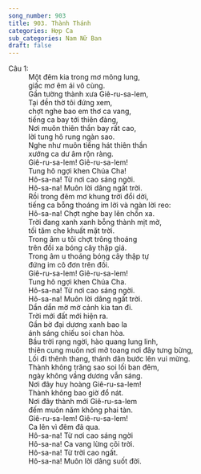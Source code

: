 ```yaml
---
song_number: 903
title: 903. Thành Thánh
categories: Hợp Ca
sub_categories: Nam Nữ Ban
draft: false
---
```

<dl><dt>Câu 1:</dt><dd data-verse="1">Một đêm kia trong mơ mông lung, <br/>giấc mơ êm ái vô cùng. <br/>Gần tường thành xưa Giê-ru-sa-lem, <br/>Tại đền thờ tôi đứng xem, <br/>chợt nghe bao em thơ ca vang, <br/>tiếng ca bay tới thiên đàng, <br/>Nơi muôn thiên thần bay rất cao, <br/>lời tung hô rung ngàn sao. <br/>Nghe như muôn tiếng hát thiên thần <br/>xướng ca dư âm rộn ràng. <br/>Giê-ru-sa-lem! Giê-ru-sa-lem! <br/>Tung hô ngợi khen Chúa Cha! <br/>Hô-sa-na! Từ nơi cao sáng ngời. <br/>Hô-sa-na! Muôn lời dâng ngất trời. <br/>Rồi trong đêm mơ khung trời đổi dời, <br/>tiếng ca bỗng thoáng im lời và ngàn lời reo: <br/>Hô-sa-na! Chợt nghe bay lên chốn xa. <br/>Trời đang xanh xanh bỗng thành mịt mờ, <br/>tối tăm che khuất mặt trời. <br/>Trong âm u tôi chợt trông thoáng <br/>trên đồi xa bóng cây thập giá. <br/>Trong âm u thoáng bóng cây thập tự <br/>đứng im cô đơn trên đồi. <br/>Giê-ru-sa-lem! Giê-ru-sa-lem! <br/>Tung hô ngợi khen Chúa Cha. <br/>Hô-sa-na! Từ nơi cao sáng ngời. <br/>Hô-sa-na! Muôn lời dâng ngất trời. <br/>Dần dần mờ mờ cảnh kia tan đi. <br/>Trời mới đất mới hiện ra. <br/>Gần bờ đại dương xanh bao la <br/>ánh sáng chiếu soi chan hòa. <br/>Bầu trời rạng ngời, hào quang lung linh, <br/>thiên cung muôn nơi mở toang nơi đây tưng bừng, <br/>Lối đi thênh thang, thánh dân bước lên vui mừng. <br/>Thành không trăng sao soi lối ban đêm, <br/>ngày không vầng dương vẫn sáng. <br/>Nơi đây huy hoàng Giê-ru-sa-lem! <br/>Thành không bao giờ đổ nát. <br/>Nơi đây thành mới Giê-ru-sa-lem <br/>đếm muôn năm không phai tàn. <br/>Giê-ru-sa-lem! Giê-ru-sa-lem! <br/>Ca lên vì đêm đã qua. <br/>Hô-sa-na! Từ nơi cao sáng ngời <br/>Hô-sa-na! Ca vang lừng cõi trời. <br/>Hô-sa-na! Từ trời cao ngất. <br/>Hô-sa-na! Muôn lời dâng suốt đời. </dd></dl>